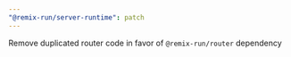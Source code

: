 ```yaml
---
"@remix-run/server-runtime": patch
---
```


Remove duplicated router code in favor of `@remix-run/router` dependency
